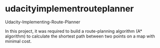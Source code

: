 # udacityimplementrouteplanner
Udacity-Implementing-Route-Planner    

In this project, it was required to build a route-planning algorithm (A* algorithm) to calculate the shortest path between two points on a map with minimal cost.
